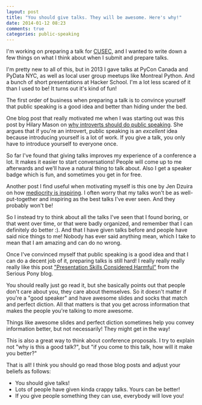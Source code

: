 ```yaml
---
layout: post
title: "You should give talks. They will be awesome. Here's why!"
date: 2014-01-12 08:23
comments: true
categories: public-speaking
---
```


I'm working on preparing a talk for [CUSEC](http://2014.cusec.net/),
and I wanted to write down a few things on what I think about when I
submit and prepare talks.

I'm pretty new to all of this, but in 2013 I gave talks at PyCon
Canada and PyData NYC, as well as local user group meetups like
Montreal Python. And a bunch of short presentations at Hacker School.
I'm a lot less scared of it than I used to be! It turns out it's kind
of fun!

The first order of business when preparing a talk is to convince
yourself that public speaking is a good idea and better than hiding
under the bed.

One blog post that really motivated me when I was starting out was
this post by Hilary Mason on
[why introverts should do public speaking](http://www.hilarymason.com/speaking/why-you-an-introverted-nerd-should-try-public-speaking/).
She argues that if you're an introvert, public speaking is an
*excellent* idea because introducing yourself is a lot of work. If you
give a talk, you only have to introduce yourself to everyone once.

So far I've found that giving talks improves my experience of a
conference a lot. It makes it easier to start conversations! People
will come up to me afterwards and we'll have a natural thing to talk
about. Also I get a speaker badge which is fun, and sometimes you get
in for free.

Another post I find useful when motivating myself is this one by Jen
Dzuira on how
[mediocrity is inspiring](http://www.thegloss.com/2013/07/24/career/bullish-life-inspiring-mediocrity-career/).
I often worry that my talks won't be as well-put-together and
inspiring as the best talks I've ever seen. And they probably won't
be!

So I instead try to think about all the talks I've seen that I found
boring, or that went over time, or that were badly organized, and
remember that I can definitely do better :). And that I have given
talks before and people have said nice things to me! Nobody has
ever said anything mean, which I take to mean that I am amazing and
can do no wrong.

Once I've convinced myself that public speaking is a good idea and
that I can do a decent job of it, preparing talks is still hard! I
really really really really like this post
["Presentation Skills Considered Harmful"](http://seriouspony.com/blog/2013/10/4/presentation-skills-considered-harmful)
from the Serious Pony blog.

You should really just go read it, but she basically points out that
people don't care about you, they care about themselves. So it doesn't
matter if you're a "good speaker" and have awesome slides and socks
that match and perfect diction. All that matters is that you get
across information that makes the people you're talking to more
awesome.

Things like awesome slides and perfect diction sometimes help you
convey information better, but not necessarily! They might get in the
way!

This is also a great way to think about conference proposals. I try to
explain not "why is this a good talk?", but "if you come to this talk,
how will it make you better?"

That is all! I think you should go read those blog posts and adjust
your beliefs as follows:

* You should give talks!
* Lots of people have given kinda crappy talks. Yours can be better!
* If you give people something they can use, everybody will love you!
